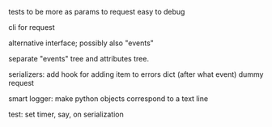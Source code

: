 
tests to be more as params to request
easy to debug

cli for request

alternative interface; possibly also "events"

separate "events" tree and attributes tree.


serializers: add hook for adding item to errors dict (after what event)
dummy request

smart logger: make python objects correspond to a text line

test: set timer, say, on serialization